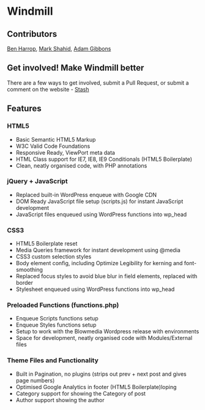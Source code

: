 # Windmill

## Contributors
[Ben Harrop](mailto:ben@blowmedia.co.uk), [Mark Shahid](mailto:mark@blowmedia.co.uk), [Adam Gibbons](mailto:adam@blowmedia.co.uk)

## Get involved! Make Windmill better

There are a few ways to get involved, submit a Pull Request, or submit a comment on the website - [Stash](http://stash.blowmedia.co.uk/projects/WOR/repos/theme/browse)

## Features

### HTML5
* Basic Semantic HTML5 Markup
* W3C Valid Code Foundations
* Responsive Ready, ViewPort meta data
* HTML Class support for IE7, IE8, IE9 Conditionals (HTML5 Boilerplate)
* Clean, neatly organised code, with PHP annotations

### jQuery + JavaScript
* Replaced built-in WordPress enqueue with Google CDN
* DOM Ready JavaScript file setup (scripts.js) for instant JavaScript development
* JavaScript files enqueued using WordPress functions into wp_head

### CSS3
* HTML5 Boilerplate reset
* Media Queries framework for instant development using @media
* CSS3 custom selection styles
* Body element config, including Optimize Legibility for kerning and font-smoothing
* Replaced focus styles to avoid blue blur in field elements, replaced with border
* Stylesheet enqueued using WordPress functions into wp_head

### Preloaded Functions (functions.php)
* Enqueue Scripts functions setup
* Enqueue Styles functions setup
* Setup to work with the Blowmedia Wordpress release with environments
* Space for development, neatly organised code with Modules/External files

### Theme Files and Functionality
* Built in Pagination, no plugins (strips out prev + next post and gives page numbers)
* Optimised Google Analytics in footer (HTML5 Boilerplate)loping
* Category support for showing the Category of post
* Author support showing the author